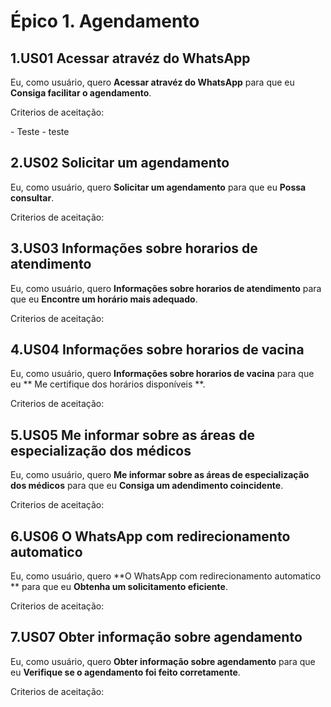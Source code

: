 # Épico 1. Agendamento

## 1.US01 Acessar atravéz do WhatsApp
Eu, como usuário, quero **Acessar atravéz do WhatsApp** para que eu **Consiga facilitar o agendamento**.
<p>Criterios de aceitação:</p>
- Teste  
- teste  

## 2.US02 Solicitar um agendamento
Eu, como usuário, quero **Solicitar um agendamento** para que eu **Possa consultar**.  
<p>Criterios de aceitação:</p>

## 3.US03 Informações sobre horarios de atendimento
Eu, como usuário, quero **Informações sobre horarios de atendimento** para que eu **Encontre um horário mais adequado**.
<p>Criterios de aceitação:</p>

## 4.US04 Informações sobre horarios de vacina
Eu, como usuário, quero **Informações sobre horarios de vacina** para que eu ** Me certifique dos horários disponíveis **.
<p>Criterios de aceitação:</p>

## 5.US05 Me informar sobre as áreas de especialização dos médicos
Eu, como usuário, quero **Me informar sobre as áreas de especialização dos médicos** para que eu **Consiga um adendimento coincidente**.
<p>Criterios de aceitação:</p>

## 6.US06 O WhatsApp com redirecionamento automatico 
Eu, como usuário, quero **O WhatsApp com redirecionamento automatico ** para que eu **Obtenha um solicitamento eficiente**.
<p>Criterios de aceitação:</p>

## 7.US07 Obter informação sobre agendamento
Eu, como usuário, quero **Obter informação sobre agendamento** para que eu **Verifique se o agendamento foi feito corretamente**.
<p>Criterios de aceitação:</p> 


